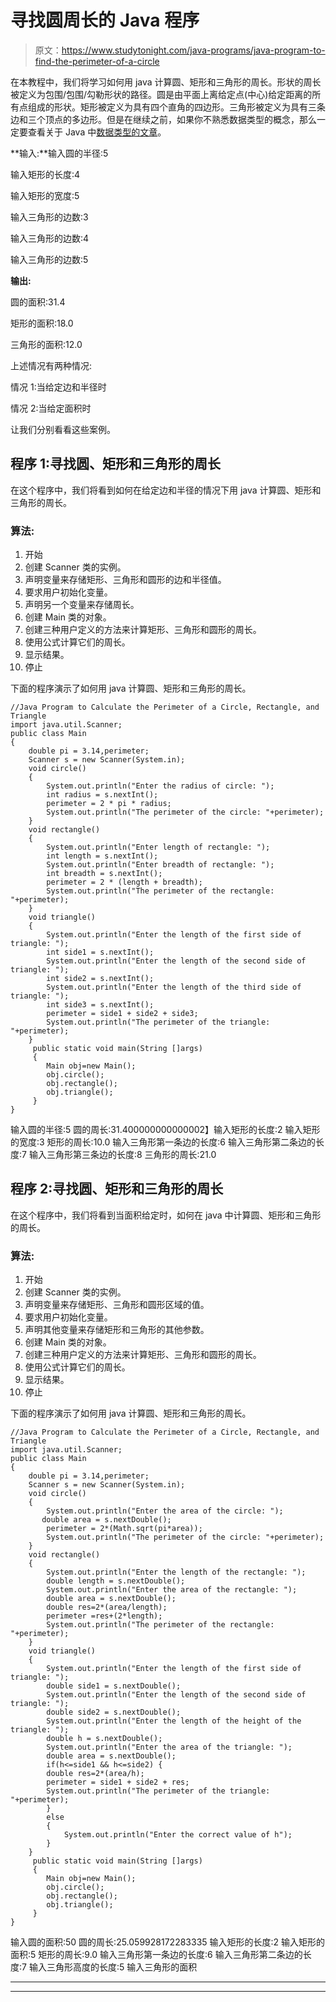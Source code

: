 # 寻找圆周长的 Java 程序

> 原文：<https://www.studytonight.com/java-programs/java-program-to-find-the-perimeter-of-a-circle>

在本教程中，我们将学习如何用 java 计算圆、矩形和三角形的周长。形状的周长被定义为包围/包围/勾勒形状的路径。圆是由平面上离给定点(中心)给定距离的所有点组成的形状。矩形被定义为具有四个直角的四边形。三角形被定义为具有三条边和三个顶点的多边形。但是在继续之前，如果你不熟悉数据类型的概念，那么一定要查看关于 Java 中[数据类型的文章](https://www.studytonight.com/java/datatypes-and-identifier.php)。

**输入:**输入圆的半径:5

输入矩形的长度:4

输入矩形的宽度:5

输入三角形的边数:3

输入三角形的边数:4

输入三角形的边数:5

**输出:**

圆的面积:31.4

矩形的面积:18.0

三角形的面积:12.0

上述情况有两种情况:

情况 1:当给定边和半径时

情况 2:当给定面积时

让我们分别看看这些案例。

## 程序 1:寻找圆、矩形和三角形的周长

在这个程序中，我们将看到如何在给定边和半径的情况下用 java 计算圆、矩形和三角形的周长。

### 算法:

1.  开始
2.  创建 Scanner 类的实例。
3.  声明变量来存储矩形、三角形和圆形的边和半径值。
4.  要求用户初始化变量。
5.  声明另一个变量来存储周长。
6.  创建 Main 类的对象。
7.  创建三种用户定义的方法来计算矩形、三角形和圆形的周长。
8.  使用公式计算它们的周长。
9.  显示结果。
10.  停止

下面的程序演示了如何用 java 计算圆、矩形和三角形的周长。

```
//Java Program to Calculate the Perimeter of a Circle, Rectangle, and Triangle
import java.util.Scanner;
public class Main
{
    double pi = 3.14,perimeter;
    Scanner s = new Scanner(System.in);
    void circle()
    {
        System.out.println("Enter the radius of circle: ");
        int radius = s.nextInt();
        perimeter = 2 * pi * radius;
        System.out.println("The perimeter of the circle: "+perimeter);
    } 
    void rectangle()
    {
        System.out.println("Enter length of rectangle: ");
        int length = s.nextInt();
        System.out.println("Enter breadth of rectangle: ");
        int breadth = s.nextInt();
        perimeter = 2 * (length + breadth);
        System.out.println("The perimeter of the rectangle: "+perimeter);
    }
    void triangle()
    {
        System.out.println("Enter the length of the first side of triangle: ");
        int side1 = s.nextInt();
        System.out.println("Enter the length of the second side of triangle: ");
        int side2 = s.nextInt();
        System.out.println("Enter the length of the third side of triangle: ");
        int side3 = s.nextInt();
        perimeter = side1 + side2 + side3;
        System.out.println("The perimeter of the triangle: "+perimeter);
    }
     public static void main(String []args)
     {
        Main obj=new Main();
        obj.circle();
        obj.rectangle();
        obj.triangle();
     }
}
```

输入圆的半径:5
圆的周长:31.400000000000002】输入矩形的长度:2
输入矩形的宽度:3
矩形的周长:10.0
输入三角形第一条边的长度:6
输入三角形第二条边的长度:7
输入三角形第三条边的长度:8
三角形的周长:21.0

## 程序 2:寻找圆、矩形和三角形的周长

在这个程序中，我们将看到当面积给定时，如何在 java 中计算圆、矩形和三角形的周长。

### 算法:

1.  开始
2.  创建 Scanner 类的实例。
3.  声明变量来存储矩形、三角形和圆形区域的值。
4.  要求用户初始化变量。
5.  声明其他变量来存储矩形和三角形的其他参数。
6.  创建 Main 类的对象。
7.  创建三种用户定义的方法来计算矩形、三角形和圆形的周长。
8.  使用公式计算它们的周长。
9.  显示结果。
10.  停止

下面的程序演示了如何用 java 计算圆、矩形和三角形的周长。

```
//Java Program to Calculate the Perimeter of a Circle, Rectangle, and Triangle
import java.util.Scanner;
public class Main
{
    double pi = 3.14,perimeter;
    Scanner s = new Scanner(System.in);
    void circle()
    {
        System.out.println("Enter the area of the circle: ");
       double area = s.nextDouble();
        perimeter = 2*(Math.sqrt(pi*area));
        System.out.println("The perimeter of the circle: "+perimeter);
    } 
    void rectangle()
    {
        System.out.println("Enter the length of the rectangle: ");
        double length = s.nextDouble();
        System.out.println("Enter the area of the rectangle: ");
        double area = s.nextDouble();
        double res=2*(area/length);
        perimeter =res+(2*length);
        System.out.println("The perimeter of the rectangle: "+perimeter);
    }
    void triangle()
    {
        System.out.println("Enter the length of the first side of triangle: ");
        double side1 = s.nextDouble();
        System.out.println("Enter the length of the second side of triangle: ");
        double side2 = s.nextDouble();
        System.out.println("Enter the length of the height of the triangle: ");
        double h = s.nextDouble();
        System.out.println("Enter the area of the triangle: ");
        double area = s.nextDouble();
        if(h<=side1 && h<=side2) {
        double res=2*(area/h);
        perimeter = side1 + side2 + res;
        System.out.println("The perimeter of the triangle: "+perimeter);
        }
        else
        {
            System.out.println("Enter the correct value of h");
        }
    }
     public static void main(String []args)
     {
        Main obj=new Main();
        obj.circle();
        obj.rectangle();
        obj.triangle();
     }
}
```

输入圆的面积:50
圆的周长:25.059928172283335
输入矩形的长度:2
输入矩形的面积:5
矩形的周长:9.0
输入三角形第一条边的长度:6
输入三角形第二条边的长度:7
输入三角形高度的长度:5
输入三角形的面积

* * *

* * *